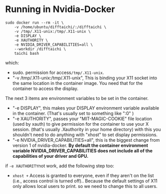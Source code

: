 # Running in Nvidia-Docker
```
sudo docker run --rm -it \
    -v /home/ubuntu/difftaichi/:/difftaichi \
    -v /tmp/.X11-unix:/tmp/.X11-unix \
    -e DISPLAY \
    -e XAUTHORITY \
    -e NVIDIA_DRIVER_CAPABILITIES=all \
    --workdir /difftaichi \
    taichi bash
```
which:

- sudo. permission for access`/tmp/.X11-unix`.
- "-v /tmp/.X11-unix:/tmp/.X11-unix", This is binding your X11 socket into the same location in the container image. You need that for the container to access the display.

The next 3 items are environment variables to be set in the container.

- "-e DISPLAY", this makes your DISPLAY environment variable available in the container. (That's usually set to something like ":0" )
- "-e XAUTHORITY", passes your "MIT-MAGIC-COOKIE" file location (used by xauth) to give permission for the container to use your X session. (that's usually .Xauthority in your home directory) with this you shouldn't need to do anything with "xhost" to set display permissions.
- "-e NVIDIA_DRIVER_CAPABILITIES=all", this is the biggest change from version 1 of nvidia-docker. **By default the container environment variable NVIDIA_DRIVER_CAPABILITIES does not include all of the capabilities of your driver and GPU.**

if `-e XAUTHORITY`not work, add the following step too:

- `xhost +` Access is granted to everyone, even if they aren't on the list (i.e.,  access  control is turned off).. Because the default settings of X11 only allows local users to print. so we need to change this to all users.

